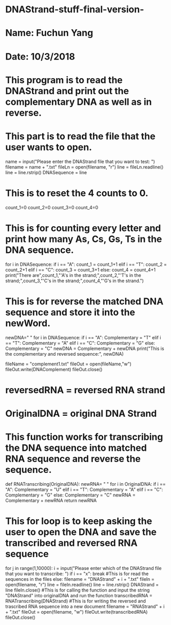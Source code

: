 # DNAStrand-stuff-final-version-

# Name: Fuchun Yang
# Date: 10/3/2018

# This program is to read the DNAStrand and print out the complementary DNA as well as in reverse. 
# This part is to read the file that the user wants to open. 

name = input("Please enter the DNAStrand file that you want to test: ")
filename = name + ".txt"
fileLn = open(filename, "r")
line = fileLn.readline()
line = line.rstrip()
DNASequence = line
# This is to reset the 4 counts to 0. 
count_1=0
count_2=0
count_3=0
count_4=0
# This is for counting every letter and print how many As, Cs, Gs, Ts in the DNA sequence. 
for i in DNASequence:
    if i == "A":
        count_1 = count_1+1
    elif i == "T":
        count_2 = count_2+1
    elif i == "C":
        count_3 = count_3+1
    else:
        count_4 = count_4+1
print("There are",count_1,"'A's in the strand;",count_2,"'T's in the strand;",count_3,"'C's in the strand;",count_4,"'G's in the strand.")
# This is for reverse the matched DNA sequence and store it into the newWord. 
newDNA=" "
for i in DNASequence:
    if i == "A":
        Complementary = "T"
    elif i == "T":
        Complementary = "A"
    elif i == "C":
        Complementary = "G"
    else:
        Complementary = "C"
    newDNA = Complementary + newDNA
print("This is the complementary and reversed sequence:", newDNA)

fileName = "complement1.txt"
fileOut = open(fileName,"w")
fileOut.write(DNAComplement)
fileOut.close()

# reversedRNA = reversed RNA strand
# OriginalDNA = original DNA Strand
# This function works for transcribing the DNA sequence into matched RNA sequence and reverse the sequence.
def RNATranscribing(OriginalDNA):
    newRNA= " "
    for i in OriginalDNA:
        if i == "A":
            Complementary = "U"
        elif i == "T":
            Complementary = "A"
        elif i == "C":
            Complementary = "G"
        else:
            Complementary = "C"
        newRNA = Complementary + newRNA
    return newRNA
# This for loop is to keep asking the user to open the DNA and save the transcribed and reversed RNA sequence
for j in range(1,10000):
    i = input("Please enter which of the DNAStrand file that you want to transcribe: ")
    if i == "x":
        break
#This is for read the sequences in the files
    else:
        filename = "DNAStrand" + i + ".txt"
        fileIn = open(filename, "r")
        line = fileIn.readline()
        line = line.rstrip()
        DNAStrand = line
        fileIn.close()
#This is for calling the function and input the string "DNAStrand" into originalDNA and run the function
        transcribedRNA = RNATranscribing(DNAStrand)
#This is for writing the reversed and trascribed RNA sequence into a new document
        filename = "RNAStrand" + i + ".txt"
        fileOut = open(filename, "w")
        fileOut.write(transcribedRNA)
        fileOut.close()
